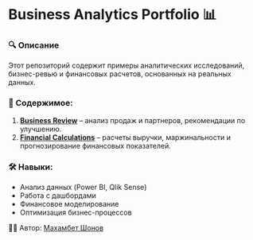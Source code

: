 # Business Analytics Portfolio 📊

### 🔍 Описание
Этот репозиторий содержит примеры аналитических исследований, бизнес-ревью и финансовых расчетов, основанных на реальных данных.

### 📂 Содержимое:
1. **[Business Review](https://docs.google.com/presentation/d/1cInp0l9ZW7lZ6zRiPBZmU5uFHgSU5jK3/edit#slide=id.p16)** – анализ продаж и партнеров, рекомендации по улучшению.  
2. **[Financial Calculations](https://docs.google.com/spreadsheets/d/1DAuudRQsn2VoLlvrhl1Au5nfRA3p2W5m/edit?gid=1231112963#gid=1231112963)** – расчеты выручки, маржинальности и прогнозирование финансовых показателей.

### 🛠 Навыки:
- Анализ данных (Power BI, Qlik Sense)
- Работа с дашбордами
- Финансовое моделирование
- Оптимизация бизнес-процессов

👨‍💻 Автор: [Махамбет Шонов](https://github.com/Yamahamba)  
